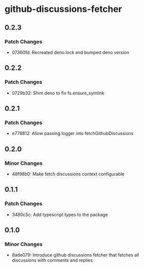 # github-discussions-fetcher

## 0.2.3

### Patch Changes

- 07360fd: Recreated deno.lock and bumped deno version

## 0.2.2

### Patch Changes

- 0729b32: Shim deno to fix fs.ensure_symlink

## 0.2.1

### Patch Changes

- e778812: Allow passing logger into fetchGithubDiscussions

## 0.2.0

### Minor Changes

- 48f98b0: Make fetch discussions context configurable

## 0.1.1

### Patch Changes

- 3480c5c: Add typescript types to the package

## 0.1.0

### Minor Changes

- 8ade079: Introduce github discussions fetcher that fetches all discussions with comments and replies
